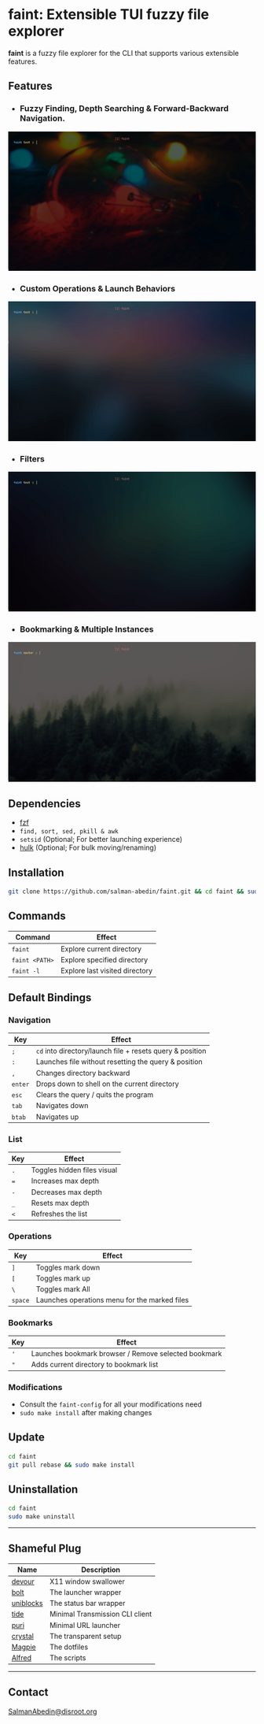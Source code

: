 # faint: Extensible TUI fuzzy file explorer

**faint** is a fuzzy file explorer for the CLI that supports various extensible features.

## Features

-  ### Fuzzy Finding, Depth Searching & Forward-Backward Navigation.

![](demos/basics.gif)

-  ### Custom Operations & Launch Behaviors

![](demos/scripting.gif)

-  ### Filters

![](demos/filtering.gif)

-  ### Bookmarking & Multiple Instances

![](demos/bookmarking.gif)

## Dependencies

-  [fzf](https://github.com/junegunn/fzf)
-  `find, sort, sed, pkill & awk`
-  `setsid` (Optional; For better launching experience)
-  [hulk](https://github.com/salman-abedin/alfred/blob/master/src/hulk) (Optional; For bulk moving/renaming)

## Installation

```sh
git clone https://github.com/salman-abedin/faint.git && cd faint && sudo make install
```

## Commands

| Command        | Effect                         |
| -------------- | ------------------------------ |
| `faint`        | Explore current directory      |
| `faint <PATH>` | Explore specified directory    |
| `faint -l`     | Explore last visited directory |

## Default Bindings

### Navigation

| Key     | Effect                                                    |
| ------- | --------------------------------------------------------- |
| `;`     | `cd` into directory/launch file + resets query & position |
| `:`     | Launches file without resetting the query & position      |
| `,`     | Changes directory backward                                |
| `enter` | Drops down to shell on the current directory              |
| `esc`   | Clears the query / quits the program                      |
| `tab`   | Navigates down                                            |
| `btab`  | Navigates up                                              |

### List

| Key | Effect                      |
| --- | --------------------------- |
| `.` | Toggles hidden files visual |
| `=` | Increases max depth         |
| `-` | Decreases max depth         |
| `_` | Resets max depth            |
| `<` | Refreshes the list          |

### Operations

| Key     | Effect                                        |
| ------- | --------------------------------------------- |
| `]`     | Toggles mark down                             |
| `[`     | Toggles mark up                               |
| `\`     | Toggles mark All                              |
| `space` | Launches operations menu for the marked files |

### Bookmarks

| Key | Effect                                               |
| --- | ---------------------------------------------------- |
| `'` | Launches bookmark browser / Remove selected bookmark |
| `"` | Adds current directory to bookmark list              |

### Modifications

-  Consult the `faint-config` for all your modifications need
-  `sudo make install` after making changes

## Update

```sh
cd faint
git pull rebase && sudo make install
```

## Uninstallation

```sh
cd faint
sudo make uninstall
```

---

## Shameful Plug

| Name                                                    | Description                     |
| ------------------------------------------------------- | ------------------------------- |
| [devour](https://github.com/salman-abedin/devour)       | X11 window swallower            |
| [bolt](https://github.com/salman-abedin/bolt)           | The launcher wrapper            |
| [uniblocks](https://github.com/salman-abedin/uniblocks) | The status bar wrapper          |
| [tide](https://github.com/salman-abedin/tide)           | Minimal Transmission CLI client |
| [puri](https://github.com/salman-abedin/puri)           | Minimal URL launcher            |
| [crystal](https://github.com/salman-abedin/crystal)     | The transparent setup           |
| [Magpie](https://github.com/salman-abedin/magpie)       | The dotfiles                    |
| [Alfred](https://github.com/salman-abedin/alfred)       | The scripts                     |

---

## Contact

SalmanAbedin@disroot.org
